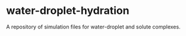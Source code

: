 # water-droplet-hydration
A repository of simulation files for water-droplet and solute complexes. 
